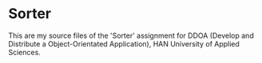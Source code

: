 Sorter
======
This are my source files of the 'Sorter' assignment for DDOA (Develop and Distribute a Object-Orientated Application), HAN University of Applied Sciences.
